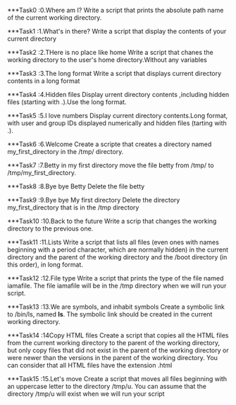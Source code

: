 ***Task0 :0.Where am I?
   Write a script that prints the absolute path name of the current working directory.

***Task1 :1.What's in there?
    Write a script that display the contents of your current directory

***Task2 :2.THere is no place like home
     Write a script that chanes the working directory to the user's home directory.Without any variables

***Task3 :3.The long format
    Write a script that displays current directory contents in a long format

***Task4 :4.Hidden files
     Display urrent directory contents ,including hidden files (starting with .).Use the long format.

***Task5 :5.I love numbers
     Display current directory contents.Long format, with user and  group IDs displayed numerically and hidden files (tarting with .).

***Task6 :6.Welcome
    Create a scripte that creates a directory named my_first_directory in the /tmp/ directory.

***Task7 :7.Betty in my first directory
   move the file betty  from /tmp/ to /tmp/my_first_directory.

***Task8 :8.Bye bye Betty
   Delete the file betty

***Task9 :9.Bye bye My first directory
   Delete the directory my_first_directory that is in the /tmp directory

***Task10 :10.Back to the future
  Write a scrip that changes the working directory to the previous one.

***Task11 :11.Lists
   Write a script that lists all files (even ones with names beginning with a period character, which are normally hidden) in the current directory and the parent of the working directory and the /boot directory (in this order), in long format.

***Task12 :12.File type
   Write a script that prints the type of the file named iamafile. The file iamafile will be in the /tmp directory when we will run your script.

***Task13 :13.We are symbols, and inhabit symbols
   Create a symbolic link to /bin/ls, named __ls__. The symbolic link should be created in the current working directory.

***Task14 :14Copy HTML files
   Create a script that copies all the HTML files from the current working directory to the parent of the working directory, but only copy files that did not exist in the parent of the working directory or were newer than the versions in the parent of the working directory.
You can consider that all HTML files have the extension .html

***Task15 :15.Let's move
   Create a script that moves all files beginning with an uppercase letter to the directory /tmp/u.
 You can assume that the directory /tmp/u will exist when we will run your script


